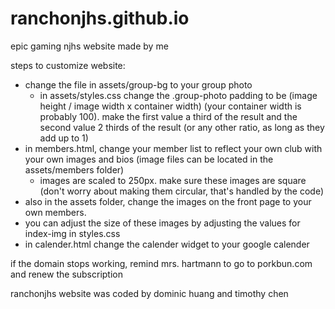 # ranchonjhs.github.io

epic gaming njhs website made by me

steps to customize website:
- change the file in assets/group-bg to your group photo
  - in assets/styles.css change the .group-photo padding to be (image height / image width x container width) (your container width is probably 100). make the first value a third of the result and the second value 2 thirds of the result (or any other ratio, as long as they add up to 1)
- in members.html, change your member list to reflect your own club with your own images and bios (image files can be located in the assets/members folder)
  - images are scaled to 250px. make sure these images are square (don't worry about making them circular, that's handled by the code)
- also in the assets folder, change the images on the front page to your own members.
- you can adjust the size of these images by adjusting the values for index-img in styles.css
- in calender.html change the calender widget to your google calender

if the domain stops working, remind mrs. hartmann to go to porkbun.com and renew the subscription


ranchonjhs website was coded by dominic huang and timothy chen
